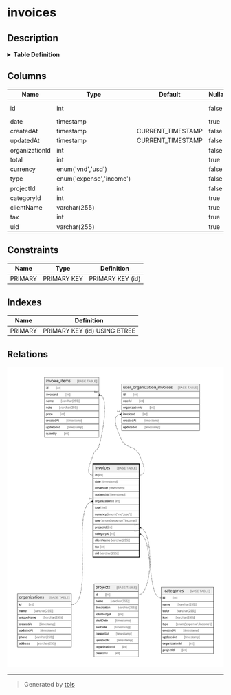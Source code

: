 # invoices

## Description

<details>
<summary><strong>Table Definition</strong></summary>

```sql
CREATE TABLE `invoices` (
  `id` int NOT NULL AUTO_INCREMENT,
  `date` timestamp NULL DEFAULT NULL,
  `createdAt` timestamp NOT NULL DEFAULT CURRENT_TIMESTAMP,
  `updatedAt` timestamp NOT NULL DEFAULT CURRENT_TIMESTAMP,
  `organizationId` int NOT NULL,
  `total` int DEFAULT NULL,
  `currency` enum('vnd','usd') NOT NULL,
  `type` enum('expense','income') NOT NULL,
  `projectId` int NOT NULL,
  `categoryId` int DEFAULT NULL,
  `clientName` varchar(255) DEFAULT NULL,
  `tax` int DEFAULT NULL,
  `uid` varchar(255) DEFAULT NULL,
  PRIMARY KEY (`id`)
) ENGINE=InnoDB AUTO_INCREMENT=[Redacted by tbls] DEFAULT CHARSET=utf8mb3
```

</details>

## Columns

| Name | Type | Default | Nullable | Extra Definition | Children | Parents | Comment |
| ---- | ---- | ------- | -------- | ---------------- | -------- | ------- | ------- |
| id | int |  | false | auto_increment | [invoice_items](invoice_items.md) [user_organization_invoices](user_organization_invoices.md) |  |  |
| date | timestamp |  | true |  |  |  |  |
| createdAt | timestamp | CURRENT_TIMESTAMP | false | DEFAULT_GENERATED |  |  |  |
| updatedAt | timestamp | CURRENT_TIMESTAMP | false | DEFAULT_GENERATED |  |  |  |
| organizationId | int |  | false |  |  | [organizations](organizations.md) |  |
| total | int |  | true |  |  |  |  |
| currency | enum('vnd','usd') |  | false |  |  |  |  |
| type | enum('expense','income') |  | false |  |  |  |  |
| projectId | int |  | false |  |  | [projects](projects.md) |  |
| categoryId | int |  | true |  |  | [categories](categories.md) |  |
| clientName | varchar(255) |  | true |  |  |  |  |
| tax | int |  | true |  |  |  |  |
| uid | varchar(255) |  | true |  |  |  |  |

## Constraints

| Name | Type | Definition |
| ---- | ---- | ---------- |
| PRIMARY | PRIMARY KEY | PRIMARY KEY (id) |

## Indexes

| Name | Definition |
| ---- | ---------- |
| PRIMARY | PRIMARY KEY (id) USING BTREE |

## Relations

![er](invoices.svg)

---

> Generated by [tbls](https://github.com/k1LoW/tbls)
